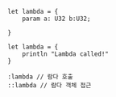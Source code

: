 ```aeris
let lambda = {
	param a: U32 b:U32;
	
}
```

```aeris
let lambda = {
	println "Lambda called!"
}

:lambda // 람다 호출
::lambda // 람다 객체 접근
```
